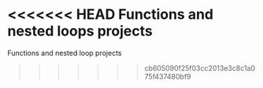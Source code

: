 <<<<<<< HEAD
Functions and nested loops projects
=======
Functions and nested loop projects
>>>>>>> cb605090f25f03cc2013e3c8c1a075f437480bf9
